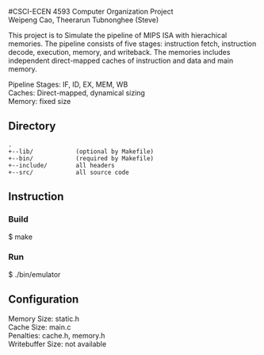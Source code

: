 #CSCI-ECEN 4593 Computer Organization Project  
Weipeng Cao, Theerarun Tubnonghee (Steve)  

This project is to Simulate the pipeline of MIPS ISA with hierachical memories. The pipeline consists of five stages: instruction fetch, instruction decode, execution, memory, and writeback. The memories includes independent direct-mapped caches of instruction and data and main memory.

Pipeline Stages: IF, ID, EX, MEM, WB  
Caches: Direct-mapped, dynamical sizing  
Memory: fixed size  
  
Directory
---------
    .
    +--lib/            (optional by Makefile)
    +--bin/            (required by Makefile)
    +--include/        all headers
    +--src/            all source code

## Instruction
### Build
$ make

### Run
$ ./bin/emulator

## Configuration
Memory Size: static.h  
Cache Size: main.c  
Penalties: cache.h, memory.h  
Writebuffer Size: not available  

